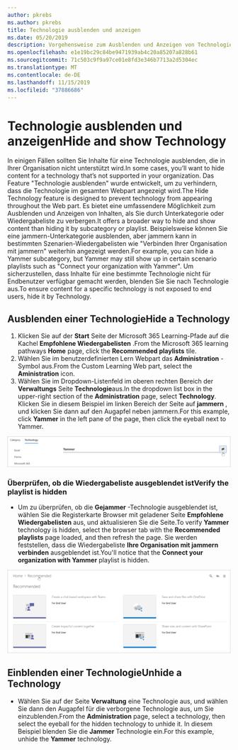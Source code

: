 ```yaml
---
author: pkrebs
ms.author: pkrebs
title: Technologie ausblenden und anzeigen
ms.date: 05/20/2019
description: Vorgehensweise zum Ausblenden und Anzeigen von Technologie
ms.openlocfilehash: e1e19bc29c84be9471939ab4c20a85207a828b61
ms.sourcegitcommit: 71c503c9f9a97ce01e8fd3e346b7713a2d5304ec
ms.translationtype: MT
ms.contentlocale: de-DE
ms.lasthandoff: 11/15/2019
ms.locfileid: "37886686"
---
```

# <a name="hide-and-show-technology"></a><span data-ttu-id="6e8a9-103">Technologie ausblenden und anzeigen</span><span class="sxs-lookup"><span data-stu-id="6e8a9-103">Hide and show Technology</span></span>

<span data-ttu-id="6e8a9-104">In einigen Fällen sollten Sie Inhalte für eine Technologie ausblenden, die in Ihrer Organisation nicht unterstützt wird.</span><span class="sxs-lookup"><span data-stu-id="6e8a9-104">In some cases, you’ll want to hide content for a technology that’s not supported in your organization.</span></span> <span data-ttu-id="6e8a9-105">Das Feature "Technologie ausblenden" wurde entwickelt, um zu verhindern, dass die Technologie im gesamten Webpart angezeigt wird.</span><span class="sxs-lookup"><span data-stu-id="6e8a9-105">The Hide Technology feature is designed to prevent technology from appearing throughout the Web part.</span></span> <span data-ttu-id="6e8a9-106">Es bietet eine umfassendere Möglichkeit zum Ausblenden und Anzeigen von Inhalten, als Sie durch Unterkategorie oder Wiedergabeliste zu verbergen.</span><span class="sxs-lookup"><span data-stu-id="6e8a9-106">It offers a broader way to hide and show content than hiding it by subcategory or playlist.</span></span> <span data-ttu-id="6e8a9-107">Beispielsweise können Sie eine jammern-Unterkategorie ausblenden, aber jammern kann in bestimmten Szenarien-Wiedergabelisten wie "Verbinden Ihrer Organisation mit jammern" weiterhin angezeigt werden.</span><span class="sxs-lookup"><span data-stu-id="6e8a9-107">For example, you can hide a Yammer subcategory, but Yammer may still show up in certain scenario playlists such as "Connect your organization with Yammer".</span></span> <span data-ttu-id="6e8a9-108">Um sicherzustellen, dass Inhalte für eine bestimmte Technologie nicht für Endbenutzer verfügbar gemacht werden, blenden Sie Sie nach Technologie aus.</span><span class="sxs-lookup"><span data-stu-id="6e8a9-108">To ensure content for a specific technology is not exposed to end users, hide it by Technology.</span></span> 

## <a name="hide-a-technology"></a><span data-ttu-id="6e8a9-109">Ausblenden einer Technologie</span><span class="sxs-lookup"><span data-stu-id="6e8a9-109">Hide a Technology</span></span>

1. <span data-ttu-id="6e8a9-110">Klicken Sie auf der **Start** Seite der Microsoft 365 Learning-Pfade auf die Kachel **Empfohlene Wiedergabelisten** .</span><span class="sxs-lookup"><span data-stu-id="6e8a9-110">From the Microsoft 365 learning pathways **Home** page, click the **Recommended playlists** tile.</span></span>
2. <span data-ttu-id="6e8a9-111">Wählen Sie im benutzerdefinierten Lern Webpart das **Administration** -Symbol aus.</span><span class="sxs-lookup"><span data-stu-id="6e8a9-111">From the Custom Learning Web part, select the **Aministration** icon.</span></span>
3. <span data-ttu-id="6e8a9-112">Wählen Sie im Dropdown-Listenfeld im oberen rechten Bereich der **Verwaltungs** Seite **Technologie**aus.</span><span class="sxs-lookup"><span data-stu-id="6e8a9-112">In the dropdown list box in the upper-right section of the **Administration** page, select **Technology**.</span></span>
<span data-ttu-id="6e8a9-113">Klicken Sie in diesem Beispiel im linken Bereich der Seite auf **jammern** , und klicken Sie dann auf den Augapfel neben jammern.</span><span class="sxs-lookup"><span data-stu-id="6e8a9-113">For this example, click **Yammer** in the left pane of the page, then click the eyeball next to Yammer.</span></span>  

![CG-hidetech. png](media/cg-hidetech.png)

### <a name="verify-the-playlist-is-hidden"></a><span data-ttu-id="6e8a9-115">Überprüfen, ob die Wiedergabeliste ausgeblendet ist</span><span class="sxs-lookup"><span data-stu-id="6e8a9-115">Verify the playlist is hidden</span></span>
- <span data-ttu-id="6e8a9-116">Um zu überprüfen, ob die **Gejammer** -Technologie ausgeblendet ist, wählen Sie die Registerkarte Browser mit geladener Seite **Empfohlene Wiedergabelisten** aus, und aktualisieren Sie die Seite.</span><span class="sxs-lookup"><span data-stu-id="6e8a9-116">To verify **Yammer** technology is hidden, select the browser tab with the **Recommended playlists** page loaded, and then refresh the page.</span></span> <span data-ttu-id="6e8a9-117">Sie werden feststellen, dass die Wiedergabeliste **Ihre Organisation mit jammern verbinden** ausgeblendet ist.</span><span class="sxs-lookup"><span data-stu-id="6e8a9-117">You'll notice that the **Connect your organization with Yammer** playlist is hidden.</span></span> 

![CG-hidetechrefresh. png](media/cg-hidetechrefresh.png)

## <a name="unhide-a-technology"></a><span data-ttu-id="6e8a9-119">Einblenden einer Technologie</span><span class="sxs-lookup"><span data-stu-id="6e8a9-119">Unhide a Technology</span></span>

- <span data-ttu-id="6e8a9-120">Wählen Sie auf der Seite **Verwaltung** eine Technologie aus, und wählen Sie dann den Augapfel für die verborgene Technologie aus, um Sie einzublenden.</span><span class="sxs-lookup"><span data-stu-id="6e8a9-120">From the **Administration** page, select a technology, then select the eyeball for the hidden technology to unhide it.</span></span> <span data-ttu-id="6e8a9-121">In diesem Beispiel blenden Sie die **Jammer** Technologie ein.</span><span class="sxs-lookup"><span data-stu-id="6e8a9-121">For this example, unhide the **Yammer** technology.</span></span> 